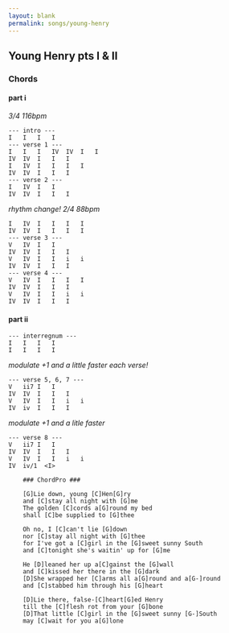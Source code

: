```yaml
---
layout: blank
permalink: songs/young-henry
---
```


Young Henry pts I & II
----------------------

### Chords ###

#### part i ####

*3/4   116bpm*

    --- intro ---
    I   I   I   I
    --- verse 1 ---
    I   I   I   IV  IV  I   I
    IV  IV  I   I   I
    I   IV  I   I   I   I
    IV  IV  I   I   I
    --- verse 2 ---
    I   IV  I   I   
    IV  IV  I   I   I

*rhythm change!   2/4   88bpm*

    I   IV  I   I   I   I
    IV  IV  I   I   I   I
    --- verse 3 ---
    V   IV  I   I  
    IV  IV  I   I   I
    V   IV  I   I   i   i
    IV  IV  I   I   I
    --- verse 4 ---
    V   IV  I   I   I   I
    IV  IV  I   I   I
    V   IV  I   I   i   i
    IV  IV  I   I   I

#### part ii ####

    --- interregnum ---
    I   I   I   I
    I   I   I   I

*modulate +1 and a little faster each verse!*

    --- verse 5, 6, 7 ---
    V   ii7 I   I
    IV  IV  I   I   I
    V   IV  I   I   i   i
    IV  iv  I   I   I

*modulate +1 and a litle faster*

    --- verse 8 ---
    V   ii7 I   I
    IV  IV  I   I   I
    V   IV  I   I   i   i
    IV  iv/1  <I>

```
    ### ChordPro ###

    [G]Lie down, young [C]Hen[G]ry  
    and [C]stay all night with [G]me  
    The golden [C]cords a[G]round my bed  
    shall [C]be supplied to [G]thee  

    Oh no, I [C]can't lie [G]down  
    nor [C]stay all night with [G]thee  
    for I've got a [C]girl in the [G]sweet sunny South  
    and [C]tonight she's waitin' up for [G]me  

    He [D]leaned her up a[C]gainst the [G]wall  
    and [C]kissed her there in the [G]dark  
    [D]She wrapped her [C]arms all a[G]round and a[G-]round  
    and [C]stabbed him through his [G]heart  

    [D]Lie there, false-[C]heart[G]ed Henry  
    till the [C]flesh rot from your [G]bone  
    [D]That little [C]girl in the [G]sweet sunny [G-]South  
    may [C]wait for you a[G]lone  
```
